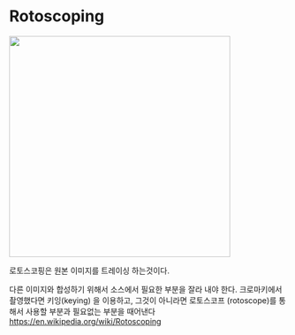 # Rotoscoping
<img src="https://www.pluralsight.com/content/pluralsight/en/blog/film-games/und/understanding-rotoscoping-process-every-vfx-artist-know/_jcr_content/main/hero_blog_block/image-res.img.jpg/1574113293593.jpg" width="400">


로토스코핑은 원본 이미지를 트레이싱 하는것이다.

다른 이미지와 합성하기 위해서 소스에서 필요한 부분을 잘라 내야 한다.
크로마키에서 촬영했다면 키잉(keying) 을 이용하고, 그것이 아니라면 로토스코프 (rotoscope)를 통해서 사용할 부분과 필요없는 부분을 때어낸다
https://en.wikipedia.org/wiki/Rotoscoping
